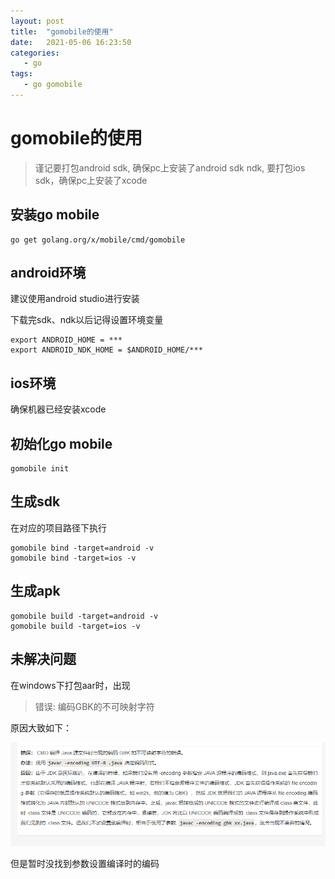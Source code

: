 ```yaml
---
layout: post
title:  "gomobile的使用"
date:   2021-05-06 16:23:50
categories: 
   - go
tags:
   - go gomobile
---
```


# gomobile的使用

> 谨记要打包android  sdk, 确保pc上安装了android sdk ndk,  要打包ios  sdk，确保pc上安装了xcode

## 安装go mobile

```
go get golang.org/x/mobile/cmd/gomobile
```

## android环境

建议使用android studio进行安装

下载完sdk、ndk以后记得设置环境变量

```
export ANDROID_HOME = ***
export ANDROID_NDK_HOME = $ANDROID_HOME/***
```

## ios环境

确保机器已经安装xcode

## 初始化go mobile

```
gomobile init
```

## 生成sdk

在对应的项目路径下执行
```
gomobile bind -target=android -v
gomobile bind -target=ios -v
```

## 生成apk

```
gomobile build -target=android -v
gomobile build -target=ios -v
```

## 未解决问题

在windows下打包aar时，出现
> 错误: 编码GBK的不可映射字符

原因大致如下：

![error info][01]

但是暂时没找到参数设置编译时的编码

[01]: /images/gomobile1.png